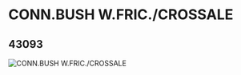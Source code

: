 # CONN.BUSH W.FRIC./CROSSALE
## 43093
![CONN.BUSH W.FRIC./CROSSALE](https://lc-www-live-s.legocdn.com/media/bricks/5/2/4184170.jpg)
